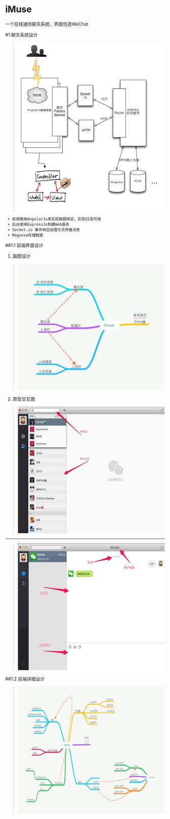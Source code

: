 iMuse
=====

一个在线通信聊天系统，界面仿造WeChat

#1.聊天系统设计			
> <img src="./doc/frame.png" alt="设计框图" />

```
 + 前端使用AngularJs来实现数据绑定，实现UI高可用
 + 后台使用ExpressJs构建Web服务
 + Socket.io 事件响应处理方式传播消息
 + Mogoose存储数据
```

##1.1 前端界面设计
	
1. 脑图设计				
> <img src="./doc/client-mind.png" width="600" height="400" alt="脑图" />

2. 原型交互图 
> <img src="./doc/draft-1.png" width="600" height="400" alt="交互草图" />		
------------
> <img src="./doc/draft-2.png" width="600" height="400" alt="交互草图" />

##1.2 前端详细设计
>
><img src="./doc/detail.png" width="700" height="400" alt="交互草图" />

